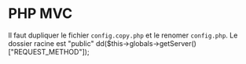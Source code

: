 # PHP MVC

Il faut dupliquer le fichier `config.copy.php` et le renomer `config.php`.
Le dossier racine est "public"
dd($this->globals->getServer()["REQUEST_METHOD"]);